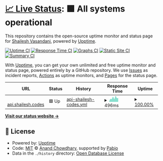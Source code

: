 # [📈 Live Status](https://status.shailesh.codes): <!--live status--> **🟩 All systems operational**

This repository contains the open-source uptime monitor and status page for [Shailesh Vasandani](shaile.sh), powered by [Upptime](https://github.com/upptime/upptime).

[![Uptime CI](https://github.com/svasandani/status.shailesh.codes/workflows/Uptime%20CI/badge.svg)](https://github.com/svasandani/status.shailesh.codes/actions?query=workflow%3A%22Uptime+CI%22)
[![Response Time CI](https://github.com/svasandani/status.shailesh.codes/workflows/Response%20Time%20CI/badge.svg)](https://github.com/svasandani/status.shailesh.codes/actions?query=workflow%3A%22Response+Time+CI%22)
[![Graphs CI](https://github.com/svasandani/status.shailesh.codes/workflows/Graphs%20CI/badge.svg)](https://github.com/svasandani/status.shailesh.codes/actions?query=workflow%3A%22Graphs+CI%22)
[![Static Site CI](https://github.com/svasandani/status.shailesh.codes/workflows/Static%20Site%20CI/badge.svg)](https://github.com/svasandani/status.shailesh.codes/actions?query=workflow%3A%22Static+Site+CI%22)
[![Summary CI](https://github.com/svasandani/status.shailesh.codes/workflows/Summary%20CI/badge.svg)](https://github.com/svasandani/status.shailesh.codes/actions?query=workflow%3A%22Summary+CI%22)

With [Upptime](https://upptime.js.org), you can get your own unlimited and free uptime monitor and status page, powered entirely by a GitHub repository. We use [Issues](https://github.com/svasandani/status.shailesh.codes/issues) as incident reports, [Actions](https://github.com/svasandani/status.shailesh.codes/actions) as uptime monitors, and [Pages](https://status.shailesh.codes) for the status page.

<!--start: status pages-->
<!-- This summary is generated by Upptime (https://github.com/upptime/upptime) -->
<!-- Do not edit this manually, your changes will be overwritten -->
<!-- prettier-ignore -->
| URL | Status | History | Response Time | Uptime |
| --- | ------ | ------- | ------------- | ------ |
| <img alt="" src="https://icons.duckduckgo.com/ip3/api.shailesh.codes.ico" height="13"> [api.shailesh.codes](https://api.shailesh.codes/health) | 🟩 Up | [api-shailesh-codes.yml](https://github.com/svasandani/status.shailesh.codes/commits/HEAD/history/api-shailesh-codes.yml) | <details><summary><img alt="Response time graph" src="./graphs/api-shailesh-codes/response-time-week.png" height="20"> 496ms</summary><br><a href="https://status.shailesh.codes/history/api-shailesh-codes"><img alt="Response time 503" src="https://img.shields.io/endpoint?url=https%3A%2F%2Fraw.githubusercontent.com%2Fsvasandani%2Fstatus.shailesh.codes%2FHEAD%2Fapi%2Fapi-shailesh-codes%2Fresponse-time.json"></a><br><a href="https://status.shailesh.codes/history/api-shailesh-codes"><img alt="24-hour response time 502" src="https://img.shields.io/endpoint?url=https%3A%2F%2Fraw.githubusercontent.com%2Fsvasandani%2Fstatus.shailesh.codes%2FHEAD%2Fapi%2Fapi-shailesh-codes%2Fresponse-time-day.json"></a><br><a href="https://status.shailesh.codes/history/api-shailesh-codes"><img alt="7-day response time 496" src="https://img.shields.io/endpoint?url=https%3A%2F%2Fraw.githubusercontent.com%2Fsvasandani%2Fstatus.shailesh.codes%2FHEAD%2Fapi%2Fapi-shailesh-codes%2Fresponse-time-week.json"></a><br><a href="https://status.shailesh.codes/history/api-shailesh-codes"><img alt="30-day response time 495" src="https://img.shields.io/endpoint?url=https%3A%2F%2Fraw.githubusercontent.com%2Fsvasandani%2Fstatus.shailesh.codes%2FHEAD%2Fapi%2Fapi-shailesh-codes%2Fresponse-time-month.json"></a><br><a href="https://status.shailesh.codes/history/api-shailesh-codes"><img alt="1-year response time 503" src="https://img.shields.io/endpoint?url=https%3A%2F%2Fraw.githubusercontent.com%2Fsvasandani%2Fstatus.shailesh.codes%2FHEAD%2Fapi%2Fapi-shailesh-codes%2Fresponse-time-year.json"></a></details> | <details><summary><a href="https://status.shailesh.codes/history/api-shailesh-codes">100.00%</a></summary><a href="https://status.shailesh.codes/history/api-shailesh-codes"><img alt="All-time uptime 100.00%" src="https://img.shields.io/endpoint?url=https%3A%2F%2Fraw.githubusercontent.com%2Fsvasandani%2Fstatus.shailesh.codes%2FHEAD%2Fapi%2Fapi-shailesh-codes%2Fuptime.json"></a><br><a href="https://status.shailesh.codes/history/api-shailesh-codes"><img alt="24-hour uptime 100.00%" src="https://img.shields.io/endpoint?url=https%3A%2F%2Fraw.githubusercontent.com%2Fsvasandani%2Fstatus.shailesh.codes%2FHEAD%2Fapi%2Fapi-shailesh-codes%2Fuptime-day.json"></a><br><a href="https://status.shailesh.codes/history/api-shailesh-codes"><img alt="7-day uptime 100.00%" src="https://img.shields.io/endpoint?url=https%3A%2F%2Fraw.githubusercontent.com%2Fsvasandani%2Fstatus.shailesh.codes%2FHEAD%2Fapi%2Fapi-shailesh-codes%2Fuptime-week.json"></a><br><a href="https://status.shailesh.codes/history/api-shailesh-codes"><img alt="30-day uptime 100.00%" src="https://img.shields.io/endpoint?url=https%3A%2F%2Fraw.githubusercontent.com%2Fsvasandani%2Fstatus.shailesh.codes%2FHEAD%2Fapi%2Fapi-shailesh-codes%2Fuptime-month.json"></a><br><a href="https://status.shailesh.codes/history/api-shailesh-codes"><img alt="1-year uptime 100.00%" src="https://img.shields.io/endpoint?url=https%3A%2F%2Fraw.githubusercontent.com%2Fsvasandani%2Fstatus.shailesh.codes%2FHEAD%2Fapi%2Fapi-shailesh-codes%2Fuptime-year.json"></a></details>

<!--end: status pages-->

[**Visit our status website →**](https://status.shailesh.codes)

## 📄 License

- Powered by: [Upptime](https://github.com/upptime/upptime)
- Code: [MIT](./LICENSE) © [Anand Chowdhary](https://anandchowdhary.com), supported by [Pabio](https://pabio.com)
- Data in the `./history` directory: [Open Database License](https://opendatacommons.org/licenses/odbl/1-0/)
